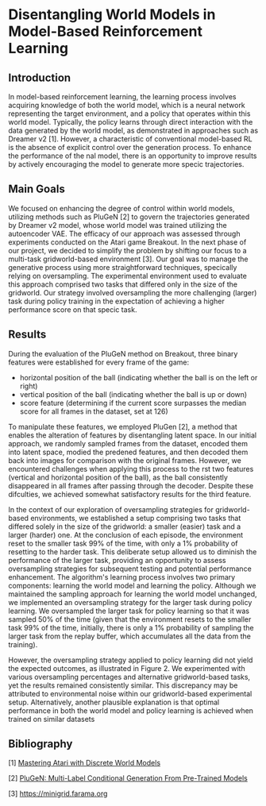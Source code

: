 # Disentangling World Models in Model-Based Reinforcement Learning

## Introduction

In model-based reinforcement learning, the learning process involves acquiring knowledge of both the world model, which is a neural network representing the target environment, and a policy that operates within this world model. Typically, the policy learns through direct interaction with the data generated by the world model, as demonstrated in approaches such as Dreamer v2 [1]. However, a characteristic of conventional model-based RL is the absence of explicit control over the generation process. To enhance the performance of the nal model, there is an opportunity to improve results by actively encouraging the model to generate more specic trajectories.

## Main Goals

We focused on enhancing the degree of control within world models, utilizing methods such as PluGeN [2] to govern the trajectories generated by Dreamer v2 model, whose world model was trained utilizing the autoencoder VAE. The efficacy of our approach was assessed through experiments conducted on the Atari game Breakout. In the next phase of our project, we decided to simplify the problem by shifting our focus to a multi-task gridworld-based environment [3]. Our goal was to manage the generative process using more straightforward techniques, specically relying on oversampling. The experimental environment used to evaluate this approach comprised two tasks that differed only in the size of the gridworld. Our strategy involved oversampling the more challenging (larger) task during policy training in the expectation of achieving a higher performance score on that specic task.


## Results

During the evaluation of the PluGeN method on Breakout, three binary features were established for every frame of the game:
- horizontal position of the ball (indicating whether the ball is on the left or right)
- vertical position of the ball (indicating whether the ball is up or down)
- score feature (determining if the current score surpasses the median score for all frames in the dataset, set at 126)

To manipulate these features, we employed PluGen [2], a method that enables the alteration of features by disentangling latent space. In our initial approach, we randomly sampled frames from the dataset, encoded them into latent space, modied the predened features, and then decoded them back into images for comparison with the original frames. However, we encountered challenges when applying this process to the rst two features (vertical and horizontal position of the ball), as the ball consistently disappeared in all frames after passing through the decoder. Despite these difculties, we achieved somewhat satisfactory results for the third feature.



In the context of our exploration of oversampling strategies for gridworld-based environments, we established a setup comprising two tasks that differed solely in the size of the gridworld: a smaller (easier) task and a larger (harder) one. At the conclusion of each episode, the environment reset to the smaller task 99% of the time, with only a 1% probability of resetting to the harder task. This deliberate setup allowed us to diminish the performance of the larger task, providing an opportunity to assess oversampling strategies for subsequent testing and potential performance enhancement. The algorithm's learning process involves two primary components: learning the world model and learning the policy. Although we maintained the sampling approach for learning the world model unchanged, we implemented an oversampling strategy for the larger task during policy learning. We oversampled the larger task for policy learning so that it was sampled 50% of the time (given that the environment resets to the smaller task 99% of the time, initially, there is only a 1% probability of sampling the larger task from the replay buffer, which accumulates all the data from the training).

However, the oversampling strategy applied to policy learning did not yield the expected outcomes, as illustrated in Figure 2. We experimented with various oversampling percentages and alternative gridworld-based tasks, yet the results remained consistently similar. This discrepancy may be attributed to environmental noise within our gridworld-based experimental setup. Alternatively, another plausible explanation is that optimal performance in both the world model and policy learning is achieved when trained on similar datasets

## Bibliography

[1] [Mastering Atari with Discrete World Models](https://arxiv.org/abs/2010.02193)

[2] [PluGeN: Multi-Label Conditional Generation From Pre-Trained Models](https://arxiv.org/abs/2109.09011)

[3] https://minigrid.farama.org
